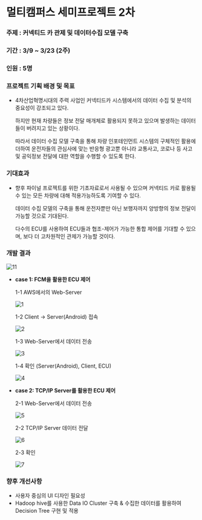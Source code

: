 # 멀티캠퍼스 세미프로젝트 2차

### 주제 : 커넥티드 카 관제 및 데이터수집 모델 구축

### 기간 : 3/9 ~ 3/23 (2주)

### 인원 : 5명

### 프로젝트 기획 배경 및 목표

- 4차산업혁명시대의 주력 사업인 커넥티드카 시스템에서의 데이터 수집 및 분석의 중요성이 강조되고 있다.

  하지만 현재 차량들은 정보 전달 매개체로 활용되지 못하고 있으며 발생하는 데이터들이 버려지고 있는 상황이다.

  따라서 데이터 수집 모델 구축을 통해 차량 인포테인먼트 시스템의 구체적인 활용에 더하여 운전자들의 관심사에 맞는 반응형 광고뿐 아니라 교통사고, 코로나 등 사고 및 공익정보 전달에 대한 역할을 수행할 수 있도록 한다.

### 기대효과

- 향후 파이널 프로젝트를 위한 기초자료로서 사용될 수 있으며 커넥티드 카로 활용될 수 있는 모든 차량에 대해 적용가능하도록 기여할 수 있다.

  데이터 수집 모델의 구축을 통해 운전자뿐만 아닌 보행자까지 양방향의 정보 전달이 가능할 것으로 기대된다.

  다수의 ECU를 사용하여 ECU들과 협조-제어가 가능한 통합 제어를 기대할 수 있으며, 보다 더 고차원적인 관제가 가능할 것이다.

### 개발 결과

 ![11](https://user-images.githubusercontent.com/58680504/79338616-987be380-7f62-11ea-9af4-263b8914111c.png)
- **case 1: FCM을 활용한 ECU 제어**

  1-1 AWS에서의 Web-Server

  ![1](https://user-images.githubusercontent.com/36683607/77812289-b4b6fe00-70e3-11ea-8b84-999825e96a82.png)

  1-2 Client -> Server(Android) 접속

  ![2](https://user-images.githubusercontent.com/36683607/77812290-b680c180-70e3-11ea-988f-e9d6a751ea7d.png)

  1-3 Web-Server에서 데이터 전송

  ![3](https://user-images.githubusercontent.com/36683607/77812291-b680c180-70e3-11ea-806f-bb0c75647f6d.png)

  1-4 확인 (Server(Android), Client, ECU)

  ![4](https://user-images.githubusercontent.com/36683607/77812293-b7195800-70e3-11ea-9a59-ade6fc5c6831.png)

- **case 2: TCP/IP Server를 활용한 ECU 제어**

  2-1 Web-Server에서 데이터 전송

  ![5](https://user-images.githubusercontent.com/36683607/77812294-b7b1ee80-70e3-11ea-9c5c-a9b02fe00546.png)

  2-2 TCP/IP Server 데이터 전달

  ![6](https://user-images.githubusercontent.com/36683607/77812295-b84a8500-70e3-11ea-8922-9f6ad4242dd9.png)

  2-3 확인

  ![7](https://user-images.githubusercontent.com/36683607/77812296-b84a8500-70e3-11ea-8de7-b5e8f7cbce8c.png)

### 향후 개선사항

- 사용자 중심의 UI 디자인 필요성
- Hadoop hive를 사용한 Data IO Cluster 구축 & 수집한 데이터를 활용하여 Decision Tree 구현 및 적용
